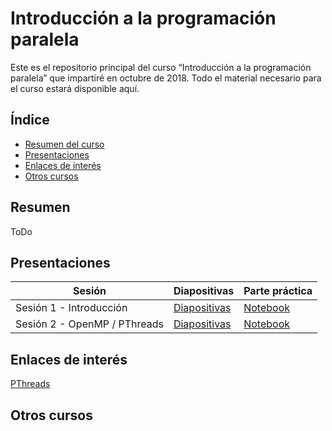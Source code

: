 
# Introducción a la programación paralela

Este es el repositorio principal del curso “Introducción a la programación paralela” que impartiré en octubre de 2018. Todo el material necesario para el curso estará disponible aquí. 

## Índice
* [Resumen del curso](#resumen)
* [Presentaciones](#presentaciones)
* [Enlaces de interés](#enlaces-de-interés)
* [Otros cursos](#otros-cursos)

## Resumen
ToDo

## Presentaciones

| Sesión | Diapositivas | Parte práctica |
| ------ | ------ | ------ |
| Sesión 1 - Introducción | [Diapositivas](https://docs.google.com/presentation/d/1UD41O-mbpn8yk5DXQc64eSr0-FEzTCMx-n4559nlA_M/edit?usp=sharing) | [Notebook](https://github.com/carlescarmonacalpe/introduction_parallel_course/blob/master/training/Session1.md) |
| Sesión 2 - OpenMP / PThreads | [Diapositivas](https://docs.google.com/presentation/d/1fNaCVYHRNKFStmy2RK9il1cqHTUb2d_uua0WCuCNwUk/edit?usp=sharing) | [Notebook]() |


## Enlaces de interés

[PThreads](http://www.it.uc3m.es/pbasanta/asng/CES/M2/concurrent_1_es.pdf)

## Otros cursos
